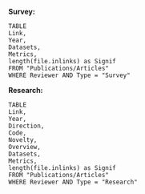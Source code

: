 **Survey:**

````dataview
TABLE 
Link, 
Year, 
Datasets, 
Metrics,
length(file.inlinks) as Signif
FROM "Publications/Articles"
WHERE Reviewer AND Type = "Survey"
````

**Research:**

````dataview
TABLE 
Link, 
Year, 
Direction, 
Code, 
Novelty, 
Overview, 
Datasets, 
Metrics,
length(file.inlinks) as Signif
FROM "Publications/Articles"
WHERE Reviewer AND Type = "Research"
````
